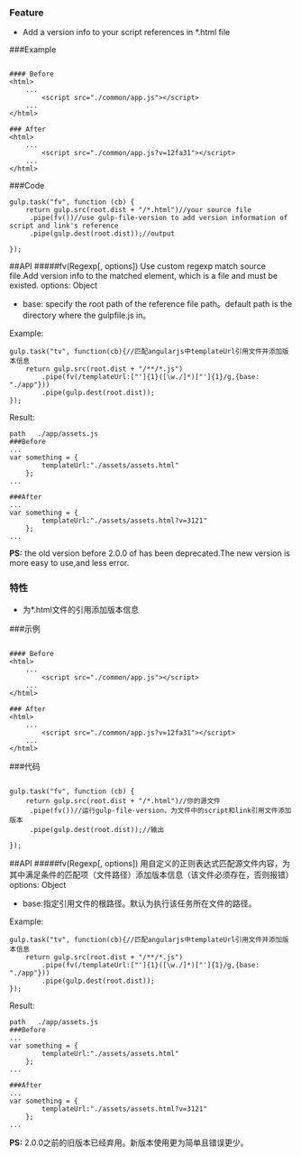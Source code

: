 ### Feature

- Add a version info to your script references in *.html file

###Example
```

#### Before
<html>
	...
		<script src="./common/app.js"></script>
	...
</html>

### After
<html>
	...
		<script src="./common/app.js?v=12fa31"></script>
	...
</html>
```

###Code
```
gulp.task("fv", function (cb) {
    return gulp.src(root.dist + "/*.html")//your source file
     .pipe(fv())//use gulp-file-version to add version information of script and link's reference
     .pipe(gulp.dest(root.dist));//output

});
```


##API
#####fv(Regexp[, options])
Use custom regexp match source file.Add version info to the matched element, which is a file and must be existed.
options: Object
- base: specify the root path of the reference file path。default path is the directory where the gulpfile.js in。

Example:
```
gulp.task("tv", function(cb){//匹配angularjs中templateUrl引用文件并添加版本信息
    return gulp.src(root.dist + "/**/*.js")
        .pipe(fv(/templateUrl:["']{1}([\w./]*)["']{1}/g,{base: "./app"}))
        .pipe(gulp.dest(root.dist));
});
```

Result:
```
path   ./app/assets.js
###Before
...
var something = {
        templateUrl:"./assets/assets.html"
    };
...

###After
...
var something = {
        templateUrl:"./assets/assets.html?v=3121"
    };
...
```
**PS:** the old version before 2.0.0 of has been deprecated.The new version is more easy to use,and less error.

### 特性

- 为*.html文件的引用添加版本信息

###示例
```

#### Before
<html>
	...
		<script src="./common/app.js"></script>
	...
</html>

### After
<html>
	...
		<script src="./common/app.js?v=12fa31"></script>
	...
</html>
```

###代码
```

gulp.task("fv", function (cb) {
    return gulp.src(root.dist + "/*.html")//你的源文件
     .pipe(fv())//运行gulp-file-version，为文件中的script和link引用文件添加版本
     .pipe(gulp.dest(root.dist));//输出

});
```


##API
#####fv(Regexp[, options])
用自定义的正则表达式匹配源文件内容，为其中满足条件的匹配项（文件路径）添加版本信息（该文件必须存在，否则报错）
options: Object
- base:指定引用文件的根路径。默认为执行该任务所在文件的路径。

Example:
```
gulp.task("tv", function(cb){//匹配angularjs中templateUrl引用文件并添加版本信息
    return gulp.src(root.dist + "/**/*.js")
        .pipe(fv(/templateUrl:["']{1}([\w./]*)["']{1}/g,{base: "./app"}))
        .pipe(gulp.dest(root.dist));
});
```

Result:
```
path   ./app/assets.js
###Before
...
var something = {
        templateUrl:"./assets/assets.html"
    };
...

###After
...
var something = {
        templateUrl:"./assets/assets.html?v=3121"
    };
...
```
**PS:** 2.0.0之前的旧版本已经弃用。新版本使用更为简单且错误更少。